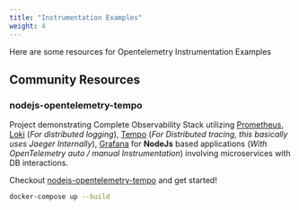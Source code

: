 ```yaml
---
title: "Instrumentation Examples"
weight: 4
---
```


Here are some resources for Opentelemetry Instrumentation Examples

## Community Resources

### nodejs-opentelemetry-tempo

Project demonstrating Complete Observability Stack utilizing [Prometheus](https://prometheus.io/), [Loki](https://grafana.com/oss/loki/) (_For distributed logging_), [Tempo](https://grafana.com/oss/tempo/) (_For Distributed tracing, this basically uses Jaeger Internally_), [Grafana](https://grafana.com/grafana/) for **NodeJs** based applications (_With OpenTelemetry auto / manual Instrumentation_) involving microservices with DB interactions.

Checkout [nodejs-opentelemetry-tempo](https://github.com/mnadeem/nodejs-opentelemetry-tempo) and get started!

````bash
docker-compose up --build
````
